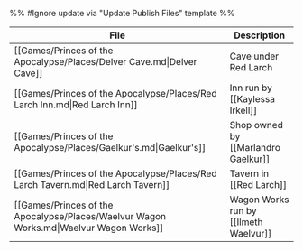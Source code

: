 %% #Ignore update via "Update Publish Files" template %% 

| File                                                                                   | Description                           |
| -------------------------------------------------------------------------------------- | ------------------------------------- |
| [[Games/Princes of the Apocalypse/Places/Delver Cave.md\|Delver Cave]]                 | Cave under Red Larch                  |
| [[Games/Princes of the Apocalypse/Places/Red Larch Inn.md\|Red Larch Inn]]             | Inn run by [[Kaylessa Irkell]]        |
| [[Games/Princes of the Apocalypse/Places/Gaelkur's.md\|Gaelkur's]]                     | Shop owned by [[Marlandro Gaelkur]]   |
| [[Games/Princes of the Apocalypse/Places/Red Larch Tavern.md\|Red Larch Tavern]]       | Tavern in [[Red Larch]]               |
| [[Games/Princes of the Apocalypse/Places/Waelvur Wagon Works.md\|Waelvur Wagon Works]] | Wagon Works run by [[Ilmeth Waelvur]] |
